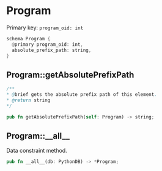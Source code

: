 # Program

Primary key: `program_oid: int`

```rust
schema Program {
  @primary program_oid: int,
  absolute_prefix_path: string,
}
```
## Program::getAbsolutePrefixPath

```java
/**
* @brief gets the absolute prefix path of this element.
* @return string
*/
```
```rust
pub fn getAbsolutePrefixPath(self: Program) -> string;
```
## Program::\_\_all\_\_

Data constraint method.

```rust
pub fn __all__(db: PythonDB) -> *Program;
```
